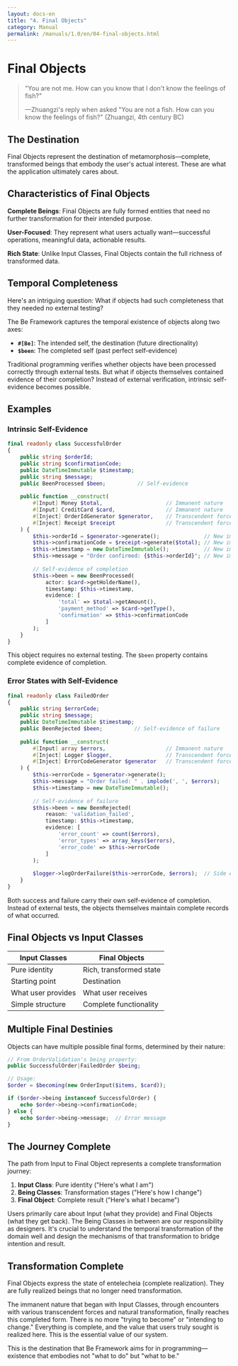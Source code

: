 ```yaml
---
layout: docs-en
title: "4. Final Objects"
category: Manual
permalink: /manuals/1.0/en/04-final-objects.html
---
```


# Final Objects

> "You are not me. How can you know that I don't know the feelings of fish?"
> 
> —Zhuangzi's reply when asked "You are not a fish. How can you know the feelings of fish?" (Zhuangzi, 4th century BC)

## The Destination

Final Objects represent the destination of metamorphosis—complete, transformed beings that embody the user's actual interest. These are what the application ultimately cares about.

## Characteristics of Final Objects

**Complete Beings**: Final Objects are fully formed entities that need no further transformation for their intended purpose.

**User-Focused**: They represent what users actually want—successful operations, meaningful data, actionable results.

**Rich State**: Unlike Input Classes, Final Objects contain the full richness of transformed data.

## Temporal Completeness

Here's an intriguing question: What if objects had such completeness that they needed no external testing?

The Be Framework captures the temporal existence of objects along two axes:

- **`#[Be]`**: The intended self, the destination (future directionality)
- **`$been`**: The completed self (past perfect self-evidence)

Traditional programming verifies whether objects have been processed correctly through external tests. But what if objects themselves contained evidence of their completion? Instead of external verification, intrinsic self-evidence becomes possible.

## Examples

### Intrinsic Self-Evidence
```php
final readonly class SuccessfulOrder
{
    public string $orderId;
    public string $confirmationCode;
    public DateTimeImmutable $timestamp;
    public string $message;
    public BeenProcessed $been;          // Self-evidence
    
    public function __construct(
        #[Input] Money $total,                    // Immanent nature
        #[Input] CreditCard $card,                // Immanent nature
        #[Inject] OrderIdGenerator $generator,    // Transcendent force
        #[Inject] Receipt $receipt                // Transcendent force
    ) {
        $this->orderId = $generator->generate();              // New immanent nature
        $this->confirmationCode = $receipt->generate($total); // New immanent nature
        $this->timestamp = new DateTimeImmutable();           // New immanent nature
        $this->message = "Order confirmed: {$this->orderId}"; // New immanent nature
        
        // Self-evidence of completion
        $this->been = new BeenProcessed(
            actor: $card->getHolderName(),
            timestamp: $this->timestamp,
            evidence: [
                'total' => $total->getAmount(),
                'payment_method' => $card->getType(),
                'confirmation' => $this->confirmationCode
            ]
        );
    }
}
```

This object requires no external testing. The `$been` property contains complete evidence of completion.

### Error States with Self-Evidence
```php
final readonly class FailedOrder
{
    public string $errorCode;
    public string $message;
    public DateTimeImmutable $timestamp;
    public BeenRejected $been;          // Self-evidence of failure
    
    public function __construct(
        #[Input] array $errors,                   // Immanent nature
        #[Inject] Logger $logger,                 // Transcendent force
        #[Inject] ErrorCodeGenerator $generator   // Transcendent force
    ) {
        $this->errorCode = $generator->generate();
        $this->message = "Order failed: " . implode(', ', $errors);
        $this->timestamp = new DateTimeImmutable();
        
        // Self-evidence of failure
        $this->been = new BeenRejected(
            reason: 'validation_failed',
            timestamp: $this->timestamp,
            evidence: [
                'error_count' => count($errors),
                'error_types' => array_keys($errors),
                'error_code' => $this->errorCode
            ]
        );
        
        $logger->logOrderFailure($this->errorCode, $errors);  // Side effect
    }
}
```

Both success and failure carry their own self-evidence of completion. Instead of external tests, the objects themselves maintain complete records of what occurred.

## Final Objects vs Input Classes

| Input Classes | Final Objects |
|---------------|---------------|
| Pure identity | Rich, transformed state |
| Starting point | Destination |
| What user provides | What user receives |
| Simple structure | Complete functionality |

## Multiple Final Destinies

Objects can have multiple possible final forms, determined by their nature:

```php
// From OrderValidation's being property:
public SuccessfulOrder|FailedOrder $being;

// Usage:
$order = $becoming(new OrderInput($items, $card));

if ($order->being instanceof SuccessfulOrder) {
    echo $order->being->confirmationCode;
} else {
    echo $order->being->message;  // Error message
}
```

## The Journey Complete

The path from Input to Final Object represents a complete transformation journey:

1. **Input Class**: Pure identity ("Here's what I am")
2. **Being Classes**: Transformation stages ("Here's how I change")  
3. **Final Object**: Complete result ("Here's what I became")

Users primarily care about Input (what they provide) and Final Objects (what they get back). The Being Classes in between are our responsibility as designers. It's crucial to understand the temporal transformation of the domain well and design the mechanisms of that transformation to bridge intention and result.

## Transformation Complete

Final Objects express the state of entelecheia (complete realization). They are fully realized beings that no longer need transformation.

The immanent nature that began with Input Classes, through encounters with various transcendent forces and natural transformation, finally reaches this completed form. There is no more "trying to become" or "intending to change." Everything is complete, and the value that users truly sought is realized here. This is the essential value of our system.

This is the destination that Be Framework aims for in programming—existence that embodies not "what to do" but "what to be."
